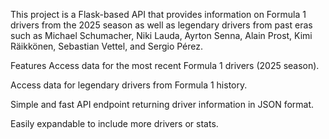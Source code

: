 This project is a Flask-based API that provides information on Formula 1 drivers from the 2025 season as well as legendary drivers from past eras such as Michael Schumacher, Niki Lauda, Ayrton Senna, Alain Prost, Kimi Räikkönen, Sebastian Vettel, and Sergio Pérez.

Features
Access data for the most recent Formula 1 drivers (2025 season).

Access data for legendary drivers from Formula 1 history.

Simple and fast API endpoint returning driver information in JSON format.

Easily expandable to include more drivers or stats.
